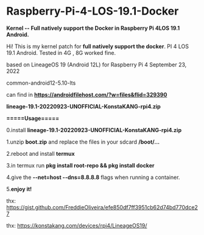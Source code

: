 # Raspberry-Pi-4-LOS-19.1-Docker
**Kernel -- Full natively support the Docker in Raspberry Pi 4​ LOS 19.1 Android.**


Hi! This is my kernel patch for **full natively support the docker**. PI 4 LOS 19.1 Android. Tested in 4G , 8G worked fine.

based on
LineageOS 19 (Android 12L)​
for Raspberry Pi 4​
September 23, 2022

common-android12-5.10-lts

can find in 
**https://androidfilehost.com/?w=files&flid=329390**

**lineage-19.1-20220923-UNOFFICIAL-KonstaKANG-rpi4.zip**



**=====Usage=====**

0.install **lineage-19.1-20220923-UNOFFICIAL-KonstaKANG-rpi4.zip**

1.unzip **boot.zip** and replace the files in your sdcard **/boot/...**

2.reboot and install **termux**

3.in termux run **pkg install root-repo && pkg install docker**

4.give the **--net=host --dns=8.8.8.8** flags when running a container.

5.**enjoy it!**



thx: https://gist.github.com/FreddieOliveira/efe850df7ff3951cb62d74bd770dce27

thx: https://konstakang.com/devices/rpi4/LineageOS19/
